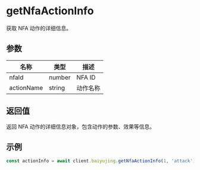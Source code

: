 # getNfaActionInfo

获取 NFA 动作的详细信息。

## 参数

| 名称 | 类型 | 描述 |
|------|------|------|
| nfaId | number | NFA ID |
| actionName | string | 动作名称 |

## 返回值

返回 NFA 动作的详细信息对象，包含动作的参数、效果等信息。

## 示例

```ts
const actionInfo = await client.baiyujing.getNfaActionInfo(1, 'attack')
```
